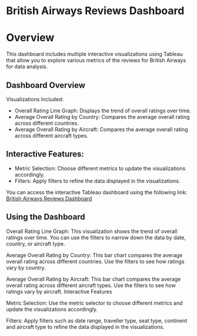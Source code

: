 # British Airways Reviews Dashboard

# Overview
This dashboard includes multiple interactive visualizations using Tableau that allow you to explore various metrics of the reviews for British Airways for data analysis. 

## Dashboard Overview
Visualizations Included:
- Overall Rating Line Graph: Displays the trend of overall ratings over time.
- Average Overall Rating by Country: Compares the average overall rating across different countries.
- Average Overall Rating by Aircraft: Compares the average overall rating across different aircraft types.

## Interactive Features:
- Metric Selection: Choose different metrics to update the visualizations accordingly.
- Filters: Apply filters to refine the data displayed in the visualizations.

You can access the interactive Tableau dashboard using the following link:
[British Airways Reviews Dashboard](https://public.tableau.com/views/BritishAirwaysReview_17215992601570/Dashboard1?:language=en-US&:sid=&:redirect=auth&:display_count=n&:origin=viz_share_link)

## Using the Dashboard
Overall Rating Line Graph: This visualization shows the trend of overall ratings over time. You can use the filters to narrow down the data by date, country, or aircraft type.

Average Overall Rating by Country: This bar chart compares the average overall rating across different countries. Use the filters to see how ratings vary by country.

Average Overall Rating by Aircraft: This bar chart compares the average overall rating across different aircraft types. Use the filters to see how ratings vary by aircraft.
Interactive Features

Metric Selection: Use the metric selector to choose different metrics and update the visualizations accordingly.

Filters: Apply filters such as date range, traveller type, seat type, continent and aircraft type to refine the data displayed in the visualizations.
